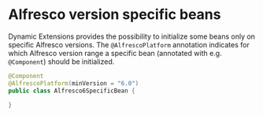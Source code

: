 # Alfresco version specific beans

Dynamic Extensions provides the possibility to initialize some beans only on 
specific Alfresco versions. The `@AlfrescoPlatform` annotation indicates 
for which Alfresco version range a specific bean (annotated with e.g. `@Component`)
should be initialized.

```java
@Component
@AlfrescoPlatform(minVersion = "6.0")
public class Alfresco6SpecificBean {

}
```